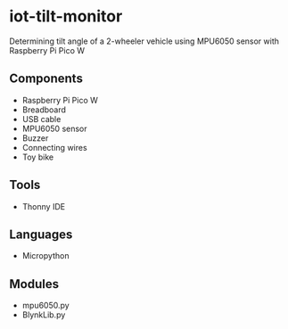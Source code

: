 # iot-tilt-monitor
Determining tilt angle of a 2-wheeler vehicle using MPU6050 sensor with Raspberry Pi Pico W

## Components
- Raspberry Pi Pico W
- Breadboard
- USB cable
- MPU6050 sensor
- Buzzer
- Connecting wires
- Toy bike

## Tools
- Thonny IDE

## Languages
- Micropython

## Modules
- mpu6050.py
- BlynkLib.py